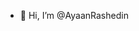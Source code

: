 - 👋 Hi, I’m @AyaanRashedin


<!---
AyaanRashedin/AyaanRashedin is a ✨ special ✨ repository because its `README.md` (this file) appears on your GitHub profile.
You can click the Preview link to take a look at your changes.
--->
